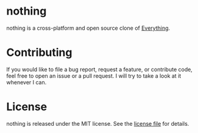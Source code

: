 # nothing

nothing is a cross-platform and open source clone of [Everything](https://www.voidtools.com/).

# Contributing

If you would like to file a bug report, request a feature, or contribute code, feel free to open an issue or a pull request. I will try to take a look at it whenever I can.

# License

nothing is released under the MIT license. See the [license file](LICENSE.md) for details.
